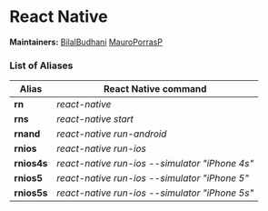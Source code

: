 # React Native

**Maintainers:**
[BilalBudhani](https://github.com/BilalBudhani)
[MauroPorrasP](https://github.com/mauroporrasp)

### List of Aliases

Alias | React Native command
------|---------------------
**rn** | *react-native*
**rns** | *react-native start*
**rnand** | *react-native run-android*
**rnios** | *react-native run-ios*
**rnios4s** | *react-native run-ios --simulator "iPhone 4s"*
**rnios5** | *react-native run-ios --simulator "iPhone 5"*
**rnios5s** | *react-native run-ios --simulator "iPhone 5s"*


